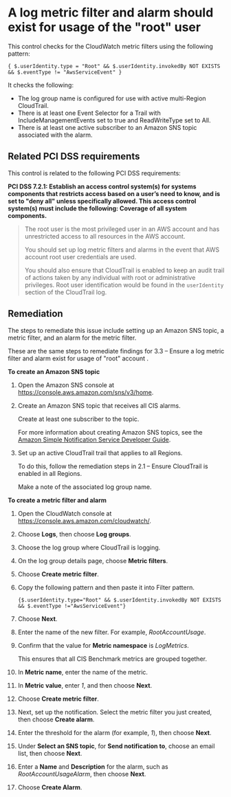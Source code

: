 # A log metric filter and alarm should exist for usage of the "root" user

This control checks for the CloudWatch metric filters using the following pattern:

    { $.userIdentity.type = "Root" && $.userIdentity.invokedBy NOT EXISTS && $.eventType != "AwsServiceEvent" }

It checks the following:

* The log group name is configured for use with active multi-Region CloudTrail.
* There is at least one Event Selector for a Trail with IncludeManagementEvents set to true and ReadWriteType set to All.
* There is at least one active subscriber to an Amazon SNS topic associated with the alarm.

## Related PCI DSS requirements

This control is related to the following PCI DSS requirements:

**PCI DSS 7.2.1: Establish an access control system(s) for systems components that restricts access based on a user’s need to know, and is set to "deny all" unless specifically allowed. This access control system(s) must include the following: Coverage of all system components.**

> The root user is the most privileged user in an AWS account and has unrestricted access to all resources in the AWS account.
>
> You should set up log metric filters and alarms in the event that AWS account root user credentials are used.
>
> You should also ensure that CloudTrail is enabled to keep an audit trail of actions taken by any individual with root or administrative privileges. Root user identification would be found in the `userIdentity` section of the CloudTrail log.

## Remediation

The steps to remediate this issue include setting up an Amazon SNS topic, a metric filter, and an alarm for the metric filter.

These are the same steps to remediate findings for 3.3 – Ensure a log metric filter and alarm exist for usage of "root" account .

**To create an Amazon SNS topic**

1. Open the Amazon SNS console at https://console.aws.amazon.com/sns/v3/home.
2. Create an Amazon SNS topic that receives all CIS alarms.

    Create at least one subscriber to the topic.

    For more information about creating Amazon SNS topics, see the [Amazon Simple Notification Service Developer Guide](https://docs.aws.amazon.com/sns/latest/dg/sns-getting-started.html#CreateTopic).

3. Set up an active CloudTrail trail that applies to all Regions.

    To do this, follow the remediation steps in 2.1 – Ensure CloudTrail is enabled in all Regions.

    Make a note of the associated log group name.

**To create a metric filter and alarm**

1. Open the CloudWatch console at https://console.aws.amazon.com/cloudwatch/.
2. Choose **Logs**, then choose **Log groups**.
3. Choose the log group where CloudTrail is logging.
4. On the log group details page, choose **Metric filters**.
5. Choose **Create metric filter**.
6. Copy the following pattern and then paste it into Filter pattern.

    `{$.userIdentity.type="Root" && $.userIdentity.invokedBy NOT EXISTS && $.eventType !="AwsServiceEvent"}`

7. Choose **Next**.
8. Enter the name of the new filter. For example, _RootAccountUsage_.
9. Confirm that the value for **Metric namespace** is _LogMetrics_.

    This ensures that all CIS Benchmark metrics are grouped together.

10. In **Metric name**, enter the name of the metric.
11. In **Metric value**, enter _1_, and then choose **Next**.
12. Choose **Create metric filter**.
13. Next, set up the notification. Select the metric filter you just created, then choose **Create alarm**.
14. Enter the threshold for the alarm (for example, _1_), then choose **Next**.
15. Under **Select an SNS topic**, for **Send notification to**, choose an email list, then choose **Next**.
16. Enter a **Name** and **Description** for the alarm, such as _RootAccountUsageAlarm_, then choose **Next**.
17. Choose **Create Alarm**.
